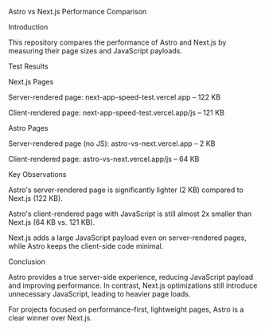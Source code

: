 Astro vs Next.js Performance Comparison

Introduction

This repository compares the performance of Astro and Next.js by measuring their page sizes and JavaScript payloads.

Test Results

Next.js Pages

Server-rendered page: next-app-speed-test.vercel.app – 122 KB

Client-rendered page: next-app-speed-test.vercel.app/js – 121 KB

Astro Pages

Server-rendered page (no JS): astro-vs-next.vercel.app – 2 KB

Client-rendered page: astro-vs-next.vercel.app/js – 64 KB

Key Observations

Astro's server-rendered page is significantly lighter (2 KB) compared to Next.js (122 KB).

Astro's client-rendered page with JavaScript is still almost 2x smaller than Next.js (64 KB vs. 121 KB).

Next.js adds a large JavaScript payload even on server-rendered pages, while Astro keeps the client-side code minimal.

Conclusion

Astro provides a true server-side experience, reducing JavaScript payload and improving performance. In contrast, Next.js optimizations still introduce unnecessary JavaScript, leading to heavier page loads.

For projects focused on performance-first, lightweight pages, Astro is a clear winner over Next.js.


